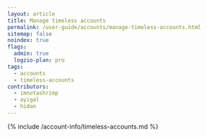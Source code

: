 ```yaml
---
layout: article
title: Manage timeless accounts
permalink: /user-guide/accounts/manage-timeless-accounts.html
sitemap: false 
noindex: true
flags:
  admin: true
  logzio-plan: pro
tags:
  - accounts
  - timeless-accounts
contributors:
  - imnotashrimp
  - ayigal
  - hidan
---
```


{% include /account-info/timeless-accounts.md %}